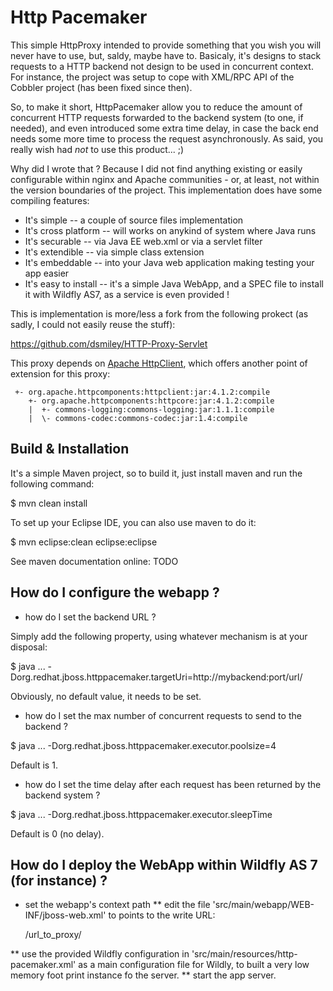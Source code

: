 Http Pacemaker
==============

This simple HttpProxy intended to provide something that you wish you will never have to use, but, saldy,
maybe have to. Basicaly, it's designs to stack requests to a HTTP backend not design to be used in
concurrent context. For instance, the project was setup to cope with XML/RPC API of the Cobbler
project (has been fixed since then).

So, to make it short, HttpPacemaker allow you to reduce the amount of concurrent HTTP requests
forwarded to the backend system (to one, if needed), and even introduced some extra time delay, in
case the back end needs some more time to process the request asynchronously. As said, you really
wish had *not* to use this product... ;)

Why did I wrote that ? Because I did not find anything existing or easily configurable within nginx
and Apache communities - or, at least, not within the version boundaries of the project. This
implementation does have some compiling features:

 * It's simple -- a couple of source files implementation
 * It's cross platform -- will works on anykind of system where Java runs
 * It's securable -- via Java EE web.xml or via a servlet filter
 * It's extendible -- via simple class extension
 * It's embeddable -- into your Java web application making testing your app easier
 * It's easy to install -- it's a simple Java WebApp, and a SPEC file to install it with Wildfly AS7,
                                            as a service is even provided !

This is implementation is more/less a fork from the following prokect (as sadly, I could not easily
reuse the stuff):

https://github.com/dsmiley/HTTP-Proxy-Servlet

This proxy depends on [Apache HttpClient](http://hc.apache.org/httpcomponents-client-ga/), which
offers another point of extension for this proxy:

     +- org.apache.httpcomponents:httpclient:jar:4.1.2:compile
        +- org.apache.httpcomponents:httpcore:jar:4.1.2:compile
        |  +- commons-logging:commons-logging:jar:1.1.1:compile
        |  \- commons-codec:commons-codec:jar:1.4:compile

Build & Installation
--------------------

It's a simple Maven project, so to build it, just install maven and run the following command:

$ mvn clean install

To set up your Eclipse IDE, you can also use maven to do it:

$ mvn eclipse:clean eclipse:eclipse

See maven documentation online: TODO

How do I configure the webapp ?
-------------------------------

* how do I set the backend URL ?

Simply add the following property, using whatever mechanism is at your disposal:

$ java ... -Dorg.redhat.jboss.httppacemaker.targetUri=http://mybackend:port/url/

Obviously, no default value, it needs to be set.

* how do I set the max number of concurrent requests to send to the backend ?

$ java ... -Dorg.redhat.jboss.httppacemaker.executor.poolsize=4

Default is 1.

* how do I set the time delay after each request has been returned by the backend system ?

$ java ... -Dorg.redhat.jboss.httppacemaker.executor.sleepTime

Default is 0 (no delay).

How do I deploy the WebApp within Wildfly AS 7 (for instance) ?
---------------------------------------------------------------

* set the webapp's context path
** edit the file 'src/main/webapp/WEB-INF/jboss-web.xml' to points to the write URL:

    <?xml version="1.0"?>
    <jboss-web>
        <context-root>/url_to_proxy/</context-root>
    </jboss-web>
** use the provided Wildfly configuration in 'src/main/resources/http-pacemaker.xml' as a main
   configuration file for Wildly, to built a very low memory foot print instance fo the server.
** start the app server.
